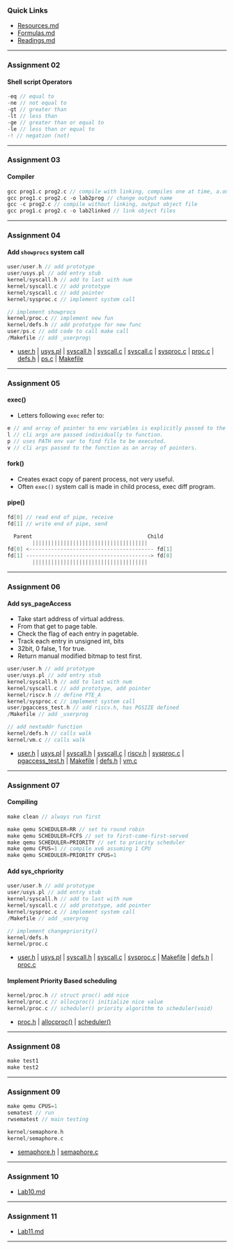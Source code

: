 ### __Quick Links__
- [Resources.md][resources_md]
- [Formulas.md][formulas_md]
- [Readings.md][readings_md]

[resources_md]: https://github.com/coriandar/operatingSystems/blob/main/os/_00_Resources.md
[formulas_md]: https://github.com/coriandar/operatingSystems/blob/main/os/_00_Formulas.md
[readings_md]: https://github.com/coriandar/operatingSystems/tree/main/os

--------------------------------------------------
### __Assignment 02__
#### Shell script Operators
```java
-eq // equal to
-ne // not equal to
-gt // greater than
-lt // less than
-ge // greater than or equal to
-le // less than or equal to
-! // negation (not)
```
--------------------------------------------------
### __Assignment 03__
#### Compiler
```c
gcc prog1.c prog2.c // compile with linking, compiles one at time, a.out
gcc prog1.c prog2.c -o lab2prog // change output name
gcc -c prog2.c // compile without linking, output object file
gcc prog1.c prog2.c -o lab2linked // link object files
```
--------------------------------------------------
### __Assignment 04__
#### Add `showprocs` system call
```c
user/user.h // add prototype
user/usys.pl // add entry stub
kernel/syscall.h // add to last with num
kernel/syscall.c // add prototype
kernel/syscall.c // add pointer
kernel/sysproc.c // implement system call

// implement showprocs
kernel/proc.c // implement new fun
kernel/defs.h // add prototype for new func
user/ps.c // add code to call make call
/Makefile // add _userprog\
```
- [user.h][user_h_4] | [usys.pl][usys_pl_4] | [syscall.h][syscall_h_4] | [syscall.c][syscall_c_4] | [syscall.c][syscall_c_4] | [sysproc.c][sysproc_c_4] | [proc.c][proc_c_4] | [defs.h][defs_h_4] | [ps.c][ps_c_4] | [Makefile][Makefile__4]

[user_h_4]: https://github.com/coriandar/operatingSystems/blob/main/assignments/lab4-55/xv6-riscv/user/user.h#L29
[usys_pl_4]: https://github.com/coriandar/operatingSystems/blob/main/assignments/lab4-55/xv6-riscv/user/usys.pl#L20
[syscall_h_4]: https://github.com/coriandar/operatingSystems/blob/main/assignments/lab4-55/xv6-riscv/kernel/syscall.h#L24
[syscall_c_4]: https://github.com/coriandar/operatingSystems/blob/main/assignments/lab4-55/xv6-riscv/kernel/syscall.c#L108
[sysproc_c_4]: https://github.com/coriandar/operatingSystems/blob/main/assignments/lab4-55/xv6-riscv/kernel/sysproc.c#L18
[proc_c_4]: https://github.com/coriandar/operatingSystems/blob/main/assignments/lab4-55/xv6-riscv/kernel/proc.c#L31
[defs_h_4]: https://github.com/coriandar/operatingSystems/blob/main/assignments/lab4-55/xv6-riscv/kernel/defs.h#L107
[ps_c_4]: https://github.com/coriandar/operatingSystems/blob/main/assignments/lab4-55/xv6-riscv/user/ps.c
[Makefile__4]: https://github.com/coriandar/operatingSystems/blob/main/assignments/lab4-55/xv6-riscv/Makefile#L136
--------------------------------------------------
### __Assignment 05__
#### exec()
- Letters following `exec` refer to:
```java
e // and array of pointer to env variables is explicitly passed to the new process image.
l // cli args are passed individually to function.
p // uses PATH env var to find file to be executed.
v // cli args passed to the function as an array of pointers.
```

#### fork()
- Creates exact copy of parent process, not very useful.
- Often `exec()` system call is made in child process, exec diff program.

#### pipe()
```java
fd[0] // read end of pipe, receive
fd[1] // write end of pipe, send

  Parent                                     Child
        |||||||||||||||||||||||||||||||||||||
fd[0] <---------------------------------------- fd[1]
fd[1] ----------------------------------------> fd[0]
        |||||||||||||||||||||||||||||||||||||
```
--------------------------------------------------
### __Assignment 06__
#### Add sys_pageAccess
- Take start address of virtual address.
- From that get to page table.
- Check the flag of each entry in pagetable.
- Track each entry in unsigned int, bits
- 32bit, 0 false, 1 for true.
- Return manual modified bitmap to test first.

```c
user/user.h // add prototype
user/usys.pl // add entry stub
kernel/syscall.h // add to last with num
kernel/syscall.c // add prototype, add pointer
kernel/riscv.h // define PTE_A
kernel/sysproc.c // implement system call
user/pgaccess_test.h // add riscv.h, has PGSIZE defined
/Makefile // add _userprog

// add nextaddr function
kernel/defs.h // calls walk
kernel/vm.c // calls walk
```
- [user.h][user_h_6] | [usys.pl][usys_pl_6] | [syscall.h][syscall_h_6] | [syscall.c][syscall_c_6] | [riscv.h][riscv_h_6] | [sysproc.c][sysproc_c_6] | [pgaccess_test.h][pgaccess_test_h_6] | [Makefile][Makefile__6] | [defs.h][defs_h_6] | [vm.c][vm_c_6]

[user_h_6]: https://github.com/coriandar/operatingSystems/blob/main/assignments/lab6-55/xv6-riscv/user/user.h#L27
[usys_pl_6]: https://github.com/coriandar/operatingSystems/blob/main/assignments/lab6-55/xv6-riscv/user/usys.pl#L39
[syscall_h_6]: https://github.com/coriandar/operatingSystems/blob/main/assignments/lab6-55/xv6-riscv/kernel/syscall.h#L23
[syscall_c_6]: https://github.com/coriandar/operatingSystems/blob/main/assignments/lab6-55/xv6-riscv/kernel/syscall.c#L107
[riscv_h_6]: https://github.com/coriandar/operatingSystems/blob/main/assignments/lab6-55/xv6-riscv/kernel/riscv.h#L346
[sysproc_c_6]: https://github.com/coriandar/operatingSystems/blob/main/assignments/lab6-55/xv6-riscv/kernel/sysproc.c#L11
[pgaccess_test_h_6]: https://github.com/coriandar/operatingSystems/blob/main/assignments/lab6-55/xv6-riscv/user/pgaccess_test.c
[Makefile__6]: https://github.com/coriandar/operatingSystems/blob/main/assignments/lab6-55/xv6-riscv/Makefile#L135
[defs_h_6]: https://github.com/coriandar/operatingSystems/blob/main/assignments/lab6-55/xv6-riscv/kernel/defs.h#L174
[vm_c_6]: https://github.com/coriandar/operatingSystems/blob/main/assignments/lab6-55/xv6-riscv/kernel/vm.c#L149
--------------------------------------------------
### __Assignment 07__
#### Compiling
```c
make clean // always run first

make qemu SCHEDULER=RR // set to round robin
make qemu SCHEDULER=FCFS // set to first-come-first-served
make qemu SCHEDULER=PRIORITY // set to priority scheduler
make qemu CPUS=1 // compile xv6 assuming 1 CPU
make qemu SCHEDULER=PRIORITY CPUS=1
```

#### Add sys_chpriority
```c
user/user.h // add prototype
user/usys.pl // add entry stub
kernel/syscall.h // add to last with num
kernel/syscall.c // add prototype, add pointer
kernel/sysproc.c // implement system call
/Makefile // add _userprog

// implement changepriority()
kernel/defs.h
kernel/proc.c
```
- [user.h][user_h_7] | [usys.pl][usys_pl_7] | [syscall.h][syscall_h_7] | [syscall.c][syscall_c_7] | [sysproc.c][sysproc_c_7] | [Makefile][Makefile__7] | [defs.h][defs_h_7] | [proc.c][proc_c_7]

#### Implement Priority Based scheduling
```c
kernel/proc.h // struct proc() add nice
kernel/proc.c // allocproc() initialize nice value
kernel/proc.c // scheduler() priority algorithm to scheduler(void)
```
- [proc.h][proc_h_7] | [allocproc()][allocproc__7] | [scheduler()][scheduler__7]

[user_h_7]: https://github.com/coriandar/operatingSystems/blob/main/assignments/lab7-55/xv6-riscv/user/user.h#L27
[usys_pl_7]: https://github.com/coriandar/operatingSystems/blob/main/assignments/lab7-55/xv6-riscv/user/usys.pl#L40
[syscall_h_7]: https://github.com/coriandar/operatingSystems/blob/main/assignments/lab7-55/xv6-riscv/kernel/syscall.h#L24
[syscall_c_7]: https://github.com/coriandar/operatingSystems/blob/main/assignments/lab7-55/xv6-riscv/kernel/syscall.c#L108
[sysproc_c_7]: https://github.com/coriandar/operatingSystems/blob/main/assignments/lab7-55/xv6-riscv/kernel/sysproc.c#L11
[Makefile__7]: https://github.com/coriandar/operatingSystems/blob/main/assignments/lab7-55/xv6-riscv/Makefile#L144
[defs_h_7]: https://github.com/coriandar/operatingSystems/blob/main/assignments/lab7-55/xv6-riscv/kernel/defs.h#L110
[proc_c_7]: https://github.com/coriandar/operatingSystems/blob/main/assignments/lab7-55/xv6-riscv/kernel/proc.c#L561
[proc_h_7]: https://github.com/coriandar/operatingSystems/blob/main/assignments/lab7-55/xv6-riscv/kernel/proc.h#L117
[allocproc__7]: https://github.com/coriandar/operatingSystems/blob/main/assignments/lab7-55/xv6-riscv/kernel/proc.c#L127
[scheduler__7]: https://github.com/coriandar/operatingSystems/blob/main/assignments/lab7-55/xv6-riscv/kernel/proc.c#L519
--------------------------------------------------
### __Assignment 08__
```c
make test1
make test2
```
--------------------------------------------------
### __Assignment 09__
```c
make qemu CPUS=1
sematest // run
rwsematest // main testing

kernel/semaphore.h
kernel/semaphore.c
```
- [semaphore.h][semaphore_h_9] | [semaphore.c][semaphore_c_9]

[semaphore_h_9]: https://github.com/coriandar/operatingSystems/blob/main/assignments/lab9-55/xv6-riscv/kernel/semaphore.h
[semaphore_c_9]: https://github.com/coriandar/operatingSystems/blob/main/assignments/lab9-55/xv6-riscv/kernel/semaphore.c
--------------------------------------------------
### __Assignment 10__
- [Lab10.md][lab10_md]

[lab10_md]: https://github.com/coriandar/operatingSystems/blob/main/assignments/lab10-55/Lab10-55.md
--------------------------------------------------
### __Assignment 11__
- [Lab11.md][lab11_md]

[lab11_md]: https://github.com/coriandar/operatingSystems/blob/main/assignments/lab11-55/Lab11-55.md
--------------------------------------------------